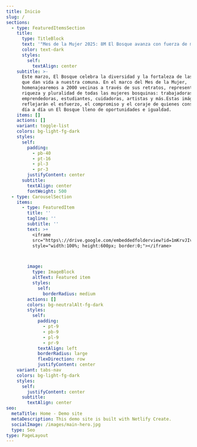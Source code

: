 ```yaml
---
title: Inicio
slug: /
sections:
  - type: FeaturedItemsSection
    title:
      type: TitleBlock
      text: '"Mes de la Mujer 2025: 8M El Bosque avanza con fuerza de mujer"'
      color: text-dark
      styles:
        self:
          textAlign: center
    subtitle: >-
      Este marzo, El Bosque celebra la diversidad y la fortaleza de las mujeres
      que dan vida a nuestra comuna. En el marco del Mes de la Mujer,
      homenajearemos a 2000 vecinas a través de sus retratos, representando la
      riqueza y pluralidad de todas las mujeres bosquinas: trabajadoras,
      emprendedoras, estudiantes, cuidadoras, artistas y más.Estas imágenes
      reflejarán el esfuerzo, el compromiso y el coraje de quienes construyen
      día a día un El Bosque lleno de oportunidades e igualdad. 
    items: []
    actions: []
    variant: toggle-list
    colors: bg-light-fg-dark
    styles:
      self:
        padding:
          - pb-40
          - pt-16
          - pl-3
          - pr-3
        justifyContent: center
      subtitle:
        textAlign: center
        fontWeight: 500
  - type: CarouselSection
    items:
      - type: FeaturedItem
        title: ''
        tagline: ''
        subtitle: ''
        text: >+
          <iframe
          src="https\://drive.google.com/embeddedfolderview?id=1mKrvJIvqL\_SOoJDJZoM8RlrDo0iywMnE#grid"
          style="width:100%; height:600px; border:0;"></iframe>



        image:
          type: ImageBlock
          altText: Featured item
          styles:
            self:
              borderRadius: medium
        actions: []
        colors: bg-neutralAlt-fg-dark
        styles:
          self:
            padding:
              - pt-9
              - pb-9
              - pl-9
              - pr-9
            textAlign: left
            borderRadius: large
            flexDirection: row
            justifyContent: center
    variant: tabs-nav
    colors: bg-light-fg-dark
    styles:
      self:
        justifyContent: center
      subtitle:
        textAlign: center
seo:
  metaTitle: Home - Demo site
  metaDescription: This demo site is built with Netlify Create.
  socialImage: /images/main-hero.jpg
  type: Seo
type: PageLayout
---
```

